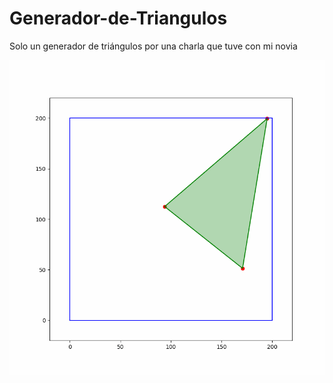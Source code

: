 # Generador-de-Triangulos

Solo un generador de triángulos por una charla que tuve con mi novia

![Un GIF animado](/triangulos.gif)
